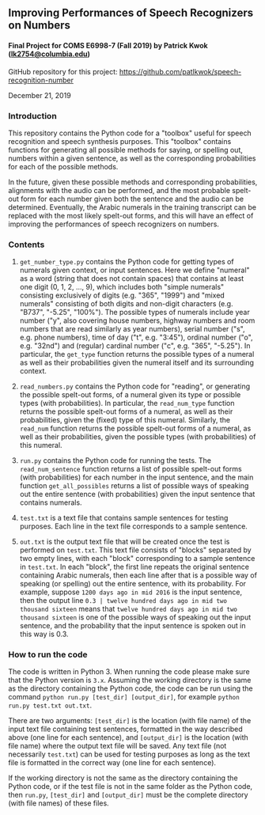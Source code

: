 ## Improving Performances of Speech Recognizers on Numbers
#### Final Project for COMS E6998-7 (Fall 2019) by Patrick Kwok (lk2754@columbia.edu)
GitHub repository for this project: https://github.com/patlkwok/speech-recognition-number

December 21, 2019

### Introduction
This repository contains the Python code for a "toolbox" useful for speech recognition and speech synthesis purposes. This "toolbox" contains functions for generating all possible methods for saying, or spelling out, numbers within a given sentence, as well as the corresponding probabilities for each of the possible methods.

In the future, given these possible methods and corresponding probabilities, alignments with the audio can be performed, and the most probable spelt-out form for each number given both the sentence and the audio can be determined. Eventually, the Arabic numerals in the training transcript can be replaced with the most likely spelt-out forms, and this will have an effect of improving the performances of speech recognizers on numbers.

### Contents
1. `get_number_type.py` contains the Python code for getting types of numerals given context, or input sentences. Here we define "numeral" as a word (string that does not contain spaces) that contains at least one digit (0, 1, 2, ..., 9), which includes both "simple numerals" consisting exclusively of digits (e.g. "365", "1999") and "mixed numerals" consisting of both digits and non-digit characters (e.g. "B737", "-5.25", "100%"). The possible types of numerals include year number ("y", also covering house numbers, highway numbers and room numbers that are read similarly as year numbers), serial number ("s", e.g. phone numbers), time of day ("t", e.g. "3:45"), ordinal number ("o", e.g. "32nd") and (regular) cardinal number ("c", e.g. "365", "-5.25"). In particular, the `get_type` function returns the possible types of a numeral as well as their probabilities given the numeral itself and its surrounding context.

2. `read_numbers.py` contains the Python code for "reading", or generating the possible spelt-out forms, of a numeral given its type or possible types (with probabilities). In particular, the `read_num_type` function returns the possible spelt-out forms of a numeral, as well as their probabilities, given the (fixed) type of this numeral. Similarly, the `read_num` function returns the possible spelt-out forms of a numeral, as well as their probabilities, given the possible types (with probabilities) of this numeral.

3. `run.py` contains the Python code for running the tests. The `read_num_sentence` function returns a list of possible spelt-out forms (with probabilities) for each number in the input sentence, and the main function `get_all_possibles` returns a list of possible ways of speaking out the entire sentence (with probabilities) given the input sentence that contains numerals.

4. `test.txt` is a text file that contains sample sentences for testing purposes. Each line in the text file corresponds to a sample sentence.

5. `out.txt` is the output text file that will be created once the test is performed on `test.txt`. This text file consists of "blocks" separated by two empty lines, with each "block" corresponding to a sample sentence in `test.txt`. In each "block", the first line repeats the original sentence containing Arabic numerals, then each line after that is a possible way of speaking (or spelling) out the entire sentence, with its probability. For example, suppose `1200 days ago in mid 2016` is the input sentence, then the output line `0.3 | twelve hundred days ago in mid two thousand sixteen` means that `twelve hundred days ago in mid two thousand sixteen` is one of the possible ways of speaking out the input sentence, and the probability that the input sentence is spoken out in this way is 0.3.

### How to run the code
The code is written in Python 3. When running the code please make sure that the Python version is `3.x`. Assuming the working directory is the same as the directory containing the Python code, the code can be run using the command `python run.py [test_dir] [output_dir]`, for example `python run.py test.txt out.txt`.

There are two arguments: `[test_dir]` is the location (with file name) of the input text file containing test sentences, formatted in the way described above (one line for each sentence), and `[output_dir]` is the location (with file name) where the output text file will be saved. Any text file (not necessarily `test.txt`) can be used for testing purposes as long as the text file is formatted in the correct way (one line for each sentence).

If the working directory is not the same as the directory containing the Python code, or if the test file is not in the same folder as the Python code, then `run.py`, `[test_dir]` and `[output_dir]` must be the complete directory (with file names) of these files.
